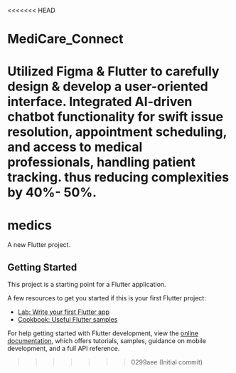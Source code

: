 <<<<<<< HEAD
# MediCare_Connect
Utilized Figma &amp; Flutter to carefully design &amp; develop a user-oriented interface. Integrated AI-driven chatbot functionality for swift issue resolution, appointment scheduling, and access to medical  professionals, handling patient tracking. thus reducing complexities by 40%- 50%.
=======
# medics

A new Flutter project.

## Getting Started

This project is a starting point for a Flutter application.

A few resources to get you started if this is your first Flutter project:

- [Lab: Write your first Flutter app](https://docs.flutter.dev/get-started/codelab)
- [Cookbook: Useful Flutter samples](https://docs.flutter.dev/cookbook)

For help getting started with Flutter development, view the
[online documentation](https://docs.flutter.dev/), which offers tutorials,
samples, guidance on mobile development, and a full API reference.
>>>>>>> 0299aee (Initial commit)
